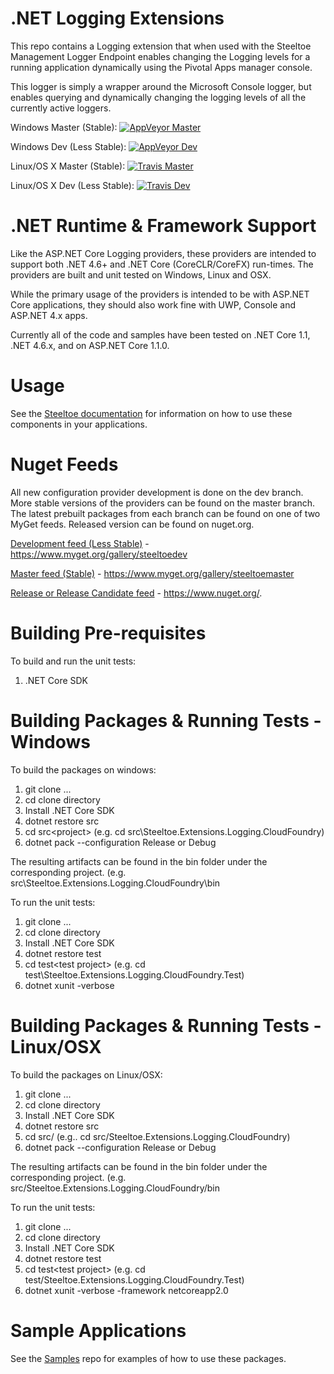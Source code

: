 # .NET Logging Extensions
This repo contains a Logging extension that when used with the Steeltoe Management Logger Endpoint enables changing the Logging levels for a running application dynamically using the Pivotal Apps manager console.

This logger is simply a wrapper around the Microsoft Console logger, but enables querying and dynamically changing the logging levels of all the currently active loggers.


Windows Master (Stable):  [![AppVeyor Master](https://ci.appveyor.com/api/projects/status/oj7275o04e7u2jk3/branch/master?svg=true
)](https://ci.appveyor.com/project/steeltoe/Logging)

Windows Dev (Less Stable):  [![AppVeyor Dev](https://ci.appveyor.com/api/projects/status/oj7275o04e7u2jk3/branch/dev?svg=true
)](https://ci.appveyor.com/project/steeltoe/logging)

Linux/OS X Master (Stable): [![Travis Master](https://travis-ci.org/SteeltoeOSS/Logging.svg?branch=master)](https://travis-ci.org/SteeltoeOSS/Logging)

Linux/OS X Dev (Less Stable): [![Travis Dev](https://travis-ci.org/SteeltoeOSS/Logging.svg?branch=dev)](https://travis-ci.org/SteeltoeOSS/Logging)


# .NET Runtime & Framework Support
Like the ASP.NET Core Logging providers, these providers are intended to support both .NET 4.6+ and .NET Core (CoreCLR/CoreFX) run-times.  The providers are built and unit tested on Windows, Linux and OSX.

While the primary usage of the providers is intended to be with ASP.NET Core applications, they should also work fine with UWP, Console and ASP.NET 4.x apps. 

Currently all of the code and samples have been tested on .NET Core 1.1, .NET 4.6.x, and on ASP.NET Core 1.1.0.

# Usage
See the [Steeltoe documentation](http://steeltoe.io/) for information on how to use these components in your applications.

# Nuget Feeds
All new configuration provider development is done on the dev branch. More stable versions of the providers can be found on the master branch. The latest prebuilt packages from each branch can be found on one of two MyGet feeds. Released version can be found on nuget.org.

[Development feed (Less Stable)](https://www.myget.org/gallery/steeltoedev) - https://www.myget.org/gallery/steeltoedev

[Master feed (Stable)](https://www.myget.org/gallery/steeltoemaster) - https://www.myget.org/gallery/steeltoemaster

[Release or Release Candidate feed](https://www.nuget.org/) - https://www.nuget.org/. 

# Building Pre-requisites
To build and run the unit tests:

1. .NET Core SDK 

# Building Packages & Running Tests - Windows
To build the packages on windows:

1. git clone ...
2. cd clone directory
3. Install .NET Core SDK
4. dotnet restore src
5. cd src\<project> (e.g. cd src\Steeltoe.Extensions.Logging.CloudFoundry)
6. dotnet pack --configuration Release or Debug

The resulting artifacts can be found in the bin folder under the corresponding project. (e.g. src\Steeltoe.Extensions.Logging.CloudFoundry\bin

To run the unit tests:

1. git clone ...
2. cd clone directory
3. Install .NET Core SDK 
4. dotnet restore test
5. cd test\<test project> (e.g. cd test\Steeltoe.Extensions.Logging.CloudFoundry.Test)
6. dotnet xunit -verbose 

# Building Packages & Running Tests - Linux/OSX
To build the packages on Linux/OSX:

1. git clone ...
2. cd clone directory
3. Install .NET Core SDK
4. dotnet restore src
5. cd src/<project> (e.g.. cd src/Steeltoe.Extensions.Logging.CloudFoundry)
6. dotnet pack --configuration Release or Debug

The resulting artifacts can be found in the bin folder under the corresponding project. (e.g. src/Steeltoe.Extensions.Logging.CloudFoundry/bin

To run the unit tests:

1. git clone ...
2. cd clone directory
3. Install .NET Core SDK 
4. dotnet restore test
5. cd test\<test project> (e.g. cd test/Steeltoe.Extensions.Logging.CloudFoundry.Test)
6. dotnet xunit -verbose -framework netcoreapp2.0

# Sample Applications
See the [Samples](https://github.com/SteeltoeOSS/Samples) repo for examples of how to use these packages.